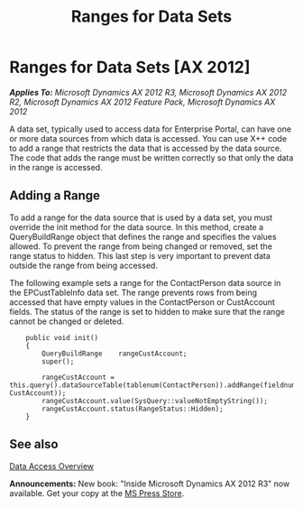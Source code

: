 ﻿---
title: Ranges for Data Sets
TOCTitle: Ranges for Data Sets
ms:assetid: a24ad8b0-0f59-4ced-a091-3695158949a6
ms:mtpsurl: https://msdn.microsoft.com/en-us/library/Cc634424(v=AX.60)
ms:contentKeyID: 35245559
ms.date: 05/18/2015
mtps_version: v=AX.60
---

# Ranges for Data Sets [AX 2012]


_**Applies To:** Microsoft Dynamics AX 2012 R3, Microsoft Dynamics AX 2012 R2, Microsoft Dynamics AX 2012 Feature Pack, Microsoft Dynamics AX 2012_

A data set, typically used to access data for Enterprise Portal, can have one or more data sources from which data is accessed. You can use X++ code to add a range that restricts the data that is accessed by the data source. The code that adds the range must be written correctly so that only the data in the range is accessed.

## Adding a Range

To add a range for the data source that is used by a data set, you must override the init method for the data source. In this method, create a QueryBuildRange object that defines the range and specifies the values allowed. To prevent the range from being changed or removed, set the range status to hidden. This last step is very important to prevent data outside the range from being accessed.

The following example sets a range for the ContactPerson data source in the EPCustTableInfo data set. The range prevents rows from being accessed that have empty values in the ContactPerson or CustAccount fields. The status of the range is set to hidden to make sure that the range cannot be changed or deleted.
```X++  
    public void init()
    {
        QueryBuildRange    rangeCustAccount;
        super();
    
        rangeCustAccount = this.query().dataSourceTable(tablenum(ContactPerson)).addRange(fieldnum(ContactPerson, CustAccount));
        rangeCustAccount.value(SysQuery::valueNotEmptyString());
        rangeCustAccount.status(RangeStatus::Hidden);
    }
```
## See also

[Data Access Overview](data-access-overview.md)

  
**Announcements:** New book: "Inside Microsoft Dynamics AX 2012 R3" now available. Get your copy at the [MS Press Store](https://www.microsoftpressstore.com/store/inside-microsoft-dynamics-ax-2012-r3-9780735685109).

